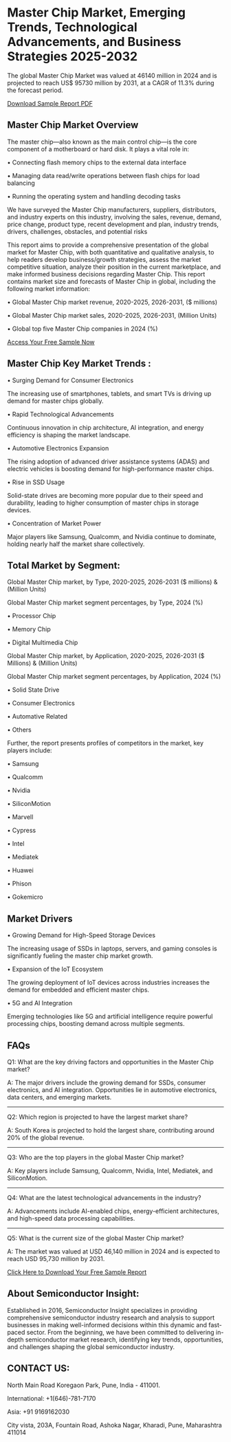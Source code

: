 <h1>Master Chip Market, Emerging Trends, Technological Advancements, and Business Strategies 2025-2032</h1>

The global Master Chip Market was valued at 46140 million in 2024 and is projected to reach US$ 95730 million by 2031, at a CAGR of 11.3% during the forecast period.

[Download Sample Report PDF](https://semiconductorinsight.com/download-sample-report/?product_id=90999)

<h2>Master Chip Market Overview</h2>

The master chip—also known as the main control chip—is the core component of a motherboard or hard disk. It plays a vital role in:

•	Connecting flash memory chips to the external data interface

•	Managing data read/write operations between flash chips for load balancing

•	Running the operating system and handling decoding tasks

We have surveyed the Master Chip manufacturers, suppliers, distributors, and industry experts on this industry, involving the sales, revenue, demand, price change, product type, recent development and plan, industry trends, drivers, challenges, obstacles, and potential risks

This report aims to provide a comprehensive presentation of the global market for Master Chip, with both quantitative and qualitative analysis, to help readers develop business/growth strategies, assess the market competitive situation, analyze their position in the current marketplace, and make informed business decisions regarding Master Chip. This report contains market size and forecasts of Master Chip in global, including the following market information:

•	Global Master Chip market revenue, 2020-2025, 2026-2031, ($ millions)

•	Global Master Chip market sales, 2020-2025, 2026-2031, (Million Units)

•	Global top five Master Chip companies in 2024 (%)

[Access Your Free Sample Now](https://semiconductorinsight.com/report/master-chip-market/)

<h2>Master Chip Key Market Trends  :</h2>

•	Surging Demand for Consumer Electronics

The increasing use of smartphones, tablets, and smart TVs is driving up demand for master chips globally.

•	Rapid Technological Advancements

Continuous innovation in chip architecture, AI integration, and energy efficiency is shaping the market landscape.

•	Automotive Electronics Expansion

The rising adoption of advanced driver assistance systems (ADAS) and electric vehicles is boosting demand for high-performance master chips.

•	Rise in SSD Usage

Solid-state drives are becoming more popular due to their speed and durability, leading to higher consumption of master chips in storage devices.

•	Concentration of Market Power

Major players like Samsung, Qualcomm, and Nvidia continue to dominate, holding nearly half the market share collectively.

<h2>Total Market by Segment:</h2>

Global Master Chip market, by Type, 2020-2025, 2026-2031 ($ millions) & (Million Units)

Global Master Chip market segment percentages, by Type, 2024 (%)

•	Processor Chip

•	Memory Chip

•	Digital Multimedia Chip

Global Master Chip market, by Application, 2020-2025, 2026-2031 ($ Millions) & (Million Units)

Global Master Chip market segment percentages, by Application, 2024 (%)

•	Solid State Drive

•	Consumer Electronics

•	Automative Related

•	Others

Further, the report presents profiles of competitors in the market, key players include:

•	Samsung

•	Qualcomm

•	Nvidia

•	SiliconMotion

•	Marvell

•	Cypress

•	Intel

•	Mediatek

•	Huawei

•	Phison

•	Gokemicro

<h2>Market Drivers</h2>

•	Growing Demand for High-Speed Storage Devices

The increasing usage of SSDs in laptops, servers, and gaming consoles is significantly fueling the master chip market growth.

•	Expansion of the IoT Ecosystem

The growing deployment of IoT devices across industries increases the demand for embedded and efficient master chips.

•	5G and AI Integration

Emerging technologies like 5G and artificial intelligence require powerful processing chips, boosting demand across multiple segments.

<h2>FAQs</h2>

Q1: What are the key driving factors and opportunities in the Master Chip market?

A: The major drivers include the growing demand for SSDs, consumer electronics, and AI integration. Opportunities lie in automotive electronics, data centers, and emerging markets.

________________________________________

Q2: Which region is projected to have the largest market share?

A: South Korea is projected to hold the largest share, contributing around 20% of the global revenue.

________________________________________

Q3: Who are the top players in the global Master Chip market?

A: Key players include Samsung, Qualcomm, Nvidia, Intel, Mediatek, and SiliconMotion.

________________________________________

Q4: What are the latest technological advancements in the industry?

A: Advancements include AI-enabled chips, energy-efficient architectures, and high-speed data processing capabilities.

________________________________________

Q5: What is the current size of the global Master Chip market?

A: The market was valued at USD 46,140 million in 2024 and is expected to reach USD 95,730 million by 2031.

[Click Here to Download Your Free Sample Report ](https://semiconductorinsight.com/report/master-chip-market/)

<h2>About Semiconductor Insight:</h2>

Established in 2016, Semiconductor Insight specializes in providing comprehensive semiconductor industry research and analysis to support businesses in making well-informed decisions within this dynamic and fast-paced sector. From the beginning, we have been committed to delivering in-depth semiconductor market research, identifying key trends, opportunities, and challenges shaping the global semiconductor industry.

<h2>CONTACT US:</h2>

North Main Road Koregaon Park, Pune, India - 411001.

International: +1(646)-781-7170

Asia: +91 9169162030

City vista, 203A, Fountain Road, Ashoka Nagar, Kharadi, Pune, Maharashtra 411014




